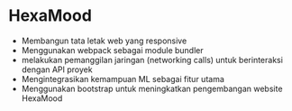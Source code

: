 # HexaMood
- Membangun tata letak web yang responsive
- Menggunakan webpack sebagai module bundler
- melakukan pemanggilan jaringan (networking calls) untuk berinteraksi dengan API proyek
- Mengintegrasikan kemampuan ML sebagai fitur utama
- Menggunakan bootstrap untuk meningkatkan pengembangan website HexaMood
